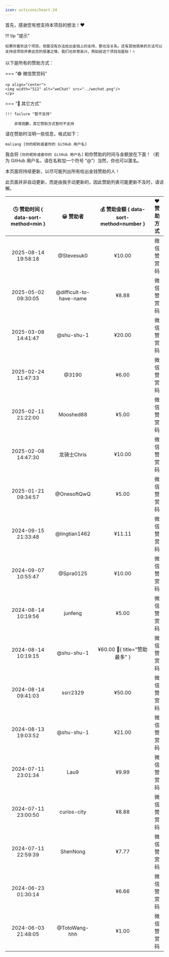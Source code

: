 ```yaml
---
icon: octicons/heart-24
---
```


首先，感谢您有想支持本项目的想法！❤️

!!! tip "提示"

    如果你喜欢这个项目，但是没有办法给出金钱上的支持，那也没关系。还有其他简单的方法可以支持该项目并表达您的感激之情，我们也非常高兴，例如给这个项目加星标！⭐

以下是所有的赞助方式：

=== "🟢 微信赞赏码"

    <p align="center">
    <img width="512" alt="weChat" src="../wechat.png"/>
    </p>

=== "🔵 其它方式"

    !!! failure "暂不支持"

        非常抱歉，其它赞助方式暂时不支持

请在赞助时注明一些信息，格式如下：

```linenums="0"
maliang [你的昵称或者你的 GitHub 用户名]
```

我会将 `[你的昵称或者你的 GitHub 用户名]` 和你赞助的时间与金额放在下面！（若为 GitHub 用户名，请在名称加一个符号 “@”）当然，你也可以匿名。

本页面将持续更新，以尽可能列出所有给出金钱赞助的人！

此页面并非自动更新，而是由我手动更新的，因此赞助列表可能更新不及时，请谅解。

| 🕓 赞助时间 { data-sort-method=min } |        😀 赞助者         | 💰 赞助金额 { data-sort-method=number } | ❤️ 赞助方式 |
| :---------------------------------: | :---------------------: | :------------------------------------: | :--------: |
|         2025-08-14 19:58:18         |       @Stevesuk0        |                 ¥10.00                 | 微信赞赏码 |
|         2025-05-02 09:30:05         | @difficult-to-have-name |                 ¥8.88                  | 微信赞赏码 |
|         2025-03-08 14:41:47         |       @shu-shu-1        |                 ¥20.00                 | 微信赞赏码 |
|         2025-02-24 11:47:33         |          @3190          |                 ¥6.00                  | 微信赞赏码 |
|         2025-02-11 21:22:00         |        Mooshed88        |                 ¥5.00                  | 微信赞赏码 |
|         2025-02-08 14:47:30         |       龙骑士Chris       |                 ¥10.00                 | 微信赞赏码 |
|         2025-01-21 09:34:57         |       @OnesoftQwQ       |                 ¥5.00                  | 微信赞赏码 |
|         2024-09-15 21:33:48         |      @lingtian1462      |                 ¥11.11                 | 微信赞赏码 |
|         2024-09-07 10:55:47         |        @Spra0125        |                 ¥10.00                 | 微信赞赏码 |
|         2024-08-14 10:19:56         |         junfeng         |                 ¥5.00                  | 微信赞赏码 |
|         2024-08-14 10:19:15         |       @shu-shu-1        |   ¥60.00 :crown:{ title="赞助最多" }   | 微信赞赏码 |
|         2024-08-14 09:41:03         |        ssrr2329         |                 ¥50.00                 | 微信赞赏码 |
|         2024-08-13 19:03:52         |       @shu-shu-1        |                 ¥21.00                 | 微信赞赏码 |
|         2024-07-11 23:01:34         |          Lau9           |                 ¥9.99                  | 微信赞赏码 |
|         2024-07-11 23:00:50         |       curios-city       |                 ¥8.88                  | 微信赞赏码 |
|         2024-07-11 22:59:39         |        ShenNong         |                 ¥7.77                  | 微信赞赏码 |
|         2024-06-23 01:30:14         |                         |                 ¥6.66                  | 微信赞赏码 |
|         2024-06-03 21:48:05         |      @TotoWang-hhh      |                 ¥1.00                  | 微信赞赏码 |
